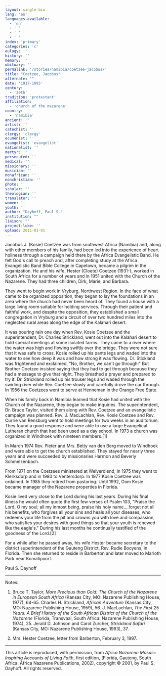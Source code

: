 ```yaml
---
layout: single-bio
lang: 'en'
languages-available:
  - 'en'
  - ' '
  - ' '
  - ' '
index: 'primary'
categories: 'c'
eulogy: ''
history: ''
memory: ''
obituary: ''
permalink: '/stories/namibia/coetzee-jacobus/'
title: "Coetzee, Jacobus"
alternate: ""
date: '1917-1995'
century:
  - '20th'
tradition: 'protestant'
affiliation:
  - 'church of the nazarene'
country:
  - 'namibia'
ancient: ''
artist: ''
catechist: ''
clergy: 'clergy'
ecumenist: ''
evangelist: 'evangelist'
nationalist: ''
martyr: ''
persecuted: ''
medical: ''
missionary: ''
musician: ''
nonafrican: ''
nonchristian: ''
photo: ''
scholar: ''
theologian: ''
translator: ''
women: ''
youth: ''
author: "Dayhoff, Paul S."
institution: ""
liaison: ""
project-luke: ''
upload: 2011-01-01
---
```




Jacobus J. (Kosie) Coetzee was from southwest Africa (Namibia) and, along with other members of his family, had been led into the experience of heart holiness through a campaign held there by the Africa Evangelistic Band.  He felt God's call to preach and, after completing study at the Africa Evangelistic Band Bible College in Capetown, became a pilgrim in the organization.  He and his wife, Hester (Cloete) Coetzee (1931-), worked in South Africa for a number of years and in 1951 united with the Church of the Nazarene.  They had three children, Dirk, Marie, and Barbara.

They went to begin work in Vryburg, Northwest Region.  In the face of what came to be organized opposition, they began to lay the foundations in an area where the church had never been heard of.  They found a house with a large living room suitable for holding services.  Through their patient and faithful work, and despite the opposition, they established a small congregation in Vryburg and a circuit of over two hundred miles into the neglected rural areas along the edge of the Kalahari desert.

It was pouring rain one day when Rev. Kosie Coetzee and the superintendent, Dr. Charles Strickland, went out into the Kalahari desert to hold special meetings at some isolated farms.  They came to a river where the water was high and flowing swiftly over the bridge.  They were not sure that it was safe to cross.  Kosie rolled up his pants legs and waded into the water to see how deep it was and how strong it was flowing.  Dr. Stickland was frightened and exclaimed, "No, Brother, we can't go through!"  But Brother Coetzee insisted saying that they had to get through because they had a message to give that night.  They breathed a prayer and prepared to try it.  Dr. Strickland rolled up his trouser legs and waded through the swirling river while Rev. Coetzee slowly and carefully drove the car through.  In 1956 the Coetzees went to serve at Henneman in the Orange Free State.

When his family back in Namibia learned that Kosie had united with the Church of the Nazarene, they began to make inquiries. The superintendent, Dr. Bruce Taylor, visited them along with Rev. Coetzee and an evangelistic campaign was planned.  Rev. J. MacLachlan, Rev. Kosie Coetzee and Rev. Currie van Rensburg went to hold meetings for two weeks in an auditorium.  They found a good response and were able to use a large Evangelical Lutheran church that had been used as a day school.  In 1973 a church was organized in Windhoek with nineteen members.[1]

In March 1974 Rev. Pieter and Mrs. Betty van den Berg moved to Windhoek and  were able to get the church established.  They stayed for nearly three years and were succeeded by missionaries Harmon and Beverly Schmelzenbach.

From 1971 on the Coetzees ministered at Welverdiend; in 1975 they went to Klerksdorp and in 1980 to Ventersdorp.  In 1977  Kosie Coetzee was ordained.  In 1985 they retired from pastoring. Until 1992, Oom Kosie became manager of the Nazarene properties in Florida.

Kosie lived very close to the Lord during his last years.  During his final illness he would often quote the first few verses of Psalm 103, "Praise the Lord, O my soul; all my inmost being, praise his holy name....forget not all his benefits, who forgives all your sins and heals all your diseases, who redeems your life from the pit and crowns you with love and compassion, who satisfies your desires with good things so that your youth is renewed like the eagle's."  During his last months he continually testified of the goodness of the Lord.[2]

For a while after he passed away, his wife Hester became secretary to the district superintendent of the Gauteng District, Rev. Rudie Booyens, in Florida. Then she returned to reside in Barberton and later moved to Marloth Park near Komatipoort.

Paul S. Dayhoff

---

Notes:

1. Bruce T. Taylor, *More Precious than Gold: The Church of the Nazarene in European South Africa* (Kansas City, MO: Nazarene Publishing House, 1977), 64-65.  Charles H. Strickland, *African Adventure* (Kansas City, MO: Nazarene Publishing House, 1959), 56.  J. MacLachlan, *The First 25 Years: A Brief History of the South African District of the Church of the Nazarene* (Florida, Transvaal, South Africa: Nazarene Publishing House, 1974), 25.  Jerald D. Johnson and Carol Zurcher, *Strickland Safari* (Kansas City, MO: Nazarene Publishing House, 1993), 37.

2. Mrs. Hester Coetzee, letter from Barberton, February 3, 1997.

---

This article is reproduced, with permission, from *Africa Nazarene Mosaic: Inspiring Accounts of Living Faith*, first edition, (Florida, Gauteng, South Africa: Africa Nazarene Publications, 2002), copyright &copy; 2001, by Paul S. Dayhoff.  All rights reserved.
